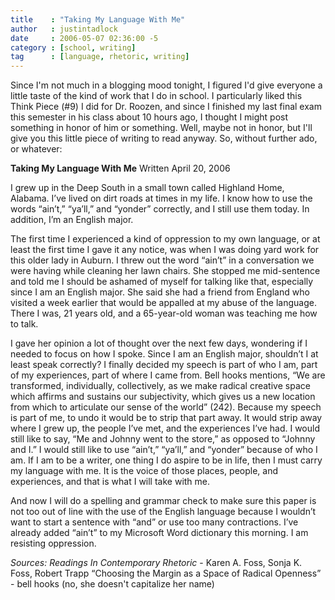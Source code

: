 ```yaml
---
title    : "Taking My Language With Me"
author   : justintadlock
date     : 2006-05-07 02:36:00 -5
category : [school, writing]
tag      : [language, rhetoric, writing]
---
```


Since I'm not much in a blogging mood tonight, I figured I'd give everyone a little taste of the kind of work that I do in school.  I particularly liked this Think Piece (#9) I did for Dr. Roozen, and since I finished my last final exam this semester in his class about 10 hours ago, I thought I might post something in honor of him or something.  Well, maybe not in honor, but I'll give you this little piece of writing to read anyway.  So, without further ado, or whatever:

<strong>Taking My Language With Me</strong>
Written April 20, 2006

I grew up in the Deep South in a small town called Highland Home, Alabama.  I’ve lived on dirt roads at times in my life.  I know how to use the words “ain’t,” “ya’ll,” and “yonder” correctly, and I still use them today.  In addition, I’m an English major.

The first time I experienced a kind of oppression to my own language, or at least the first time I gave it any notice, was when I was doing yard work for this older lady in Auburn.  I threw out the word “ain’t” in a conversation we were having while cleaning her lawn chairs.  She stopped me mid-sentence and told me I should be ashamed of myself for talking like that, especially since I am an English major.  She said she had a friend from England who visited a week earlier that would be appalled at my abuse of the language.  There I was, 21 years old, and a 65-year-old woman was teaching me how to talk.

I gave her opinion a lot of thought over the next few days, wondering if I needed to focus on how I spoke.  Since I am an English major, shouldn’t I at least speak correctly?  I finally decided my speech is part of who I am, part of my experiences, part of where I came from.  Bell hooks mentions, “We are transformed, individually, collectively, as we make radical creative space which affirms and sustains our subjectivity, which gives us a new location from which to articulate our sense of the world” (242).  Because my speech is part of me, to undo it would be to strip that part away.  It would strip away where I grew up, the people I’ve met, and the experiences I’ve had.  I would still like to say, “Me and Johnny went to the store,” as opposed to “Johnny and I.”  I would still like to use “ain’t,” “ya’ll,” and “yonder” because of who I am.  If I am to be a writer, one thing I do aspire to be in life, then I must carry my language with me.  It is the voice of those places, people, and experiences, and that is what I will take with me.

And now I will do a spelling and grammar check to make sure this paper is not too out of line with the use of the English language because I wouldn’t want to start a sentence with “and” or use too many contractions.  I’ve already added “ain’t” to my Microsoft Word dictionary this morning.  I am resisting oppression.

<em>Sources:</em>
<i>Readings In Contemporary Rhetoric</i> - Karen A. Foss, Sonja K. Foss, Robert Trapp
“Choosing the Margin as a Space of Radical Openness”  - bell hooks (no, she doesn't capitalize her name)
